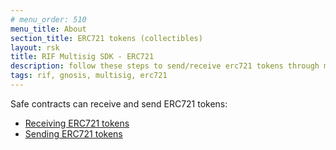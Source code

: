 ```yaml
---
# menu_order: 510
menu_title: About
section_title: ERC721 tokens (collectibles)
layout: rsk
title: RIF Multisig SDK - ERC721
description: follow these steps to send/receive erc721 tokens through multisig transactions
tags: rif, gnosis, multisig, erc721
---
```


Safe contracts can receive and send ERC721 tokens:
- [Receiving ERC721 tokens](receive_erc721)
- [Sending ERC721 tokens](erc721_transactions)